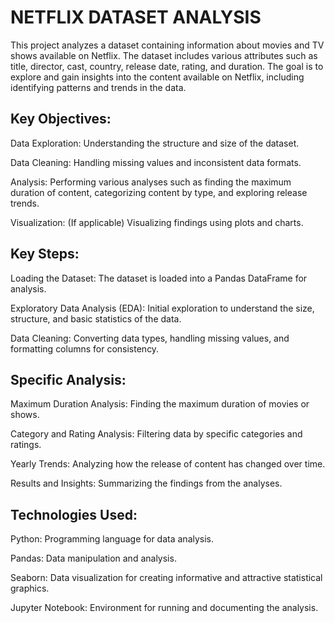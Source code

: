 # NETFLIX DATASET ANALYSIS 

This project analyzes a dataset containing information about movies and TV shows available on Netflix. The dataset includes various attributes such as title, director, cast, country, release date, rating, and duration. The goal is to explore and gain insights into the content available on Netflix, including identifying patterns and trends in the data.

## Key Objectives:

Data Exploration: Understanding the structure and size of the dataset.

Data Cleaning: Handling missing values and inconsistent data formats.

Analysis: Performing various analyses such as finding the maximum duration of content, categorizing content by type, and exploring release trends.

Visualization: (If applicable) Visualizing findings using plots and charts.

## Key Steps:

Loading the Dataset: The dataset is loaded into a Pandas DataFrame for analysis.

Exploratory Data Analysis (EDA): Initial exploration to understand the size, structure, and basic statistics of the data.

Data Cleaning: Converting data types, handling missing values, and formatting columns for consistency.

## Specific Analysis:

Maximum Duration Analysis: Finding the maximum duration of movies or shows.

Category and Rating Analysis: Filtering data by specific categories and ratings.

Yearly Trends: Analyzing how the release of content has changed over time.

Results and Insights: Summarizing the findings from the analyses.


## Technologies Used:

Python: Programming language for data analysis.

Pandas: Data manipulation and analysis.

Seaborn: Data visualization for creating informative and attractive statistical graphics.

Jupyter Notebook: Environment for running and documenting the analysis.

